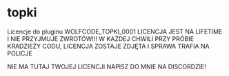# topki

Licencje do pluginu WOLFCODE_TOPKI_0001
LICENCJA JEST NA LIFETIME I NIE PRZYJMUJE ZWROTÓW!!!
W KAŻDEJ CHWILI PRZY PRÓBIE KRADZIEŻY CODU, LICENCJA ZOSTAJE ZDJĘTA I SPRAWA TRAFIA NA POLICJE


NIE MA TUTAJ TWOJEJ LICENCJI NAPISZ DO MNIE NA DISCORDZIE!
